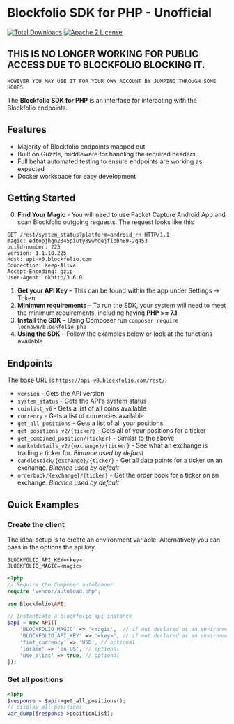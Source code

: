 # Blockfolio SDK for PHP - Unofficial

[![Total Downloads](https://img.shields.io/packagist/dt/loonpwn/blockfolio-php.svg?style=flat)](https://packagist.org/packages/loonpwn/php-blockfolio)
[![Apache 2 License](https://img.shields.io/packagist/l/loonpwn/blockfolio-php.svg?style=flat)](http://aws.amazon.com/apache-2-0/)

## THIS IS NO LONGER WORKING FOR PUBLIC ACCESS DUE TO BLOCKFOLIO BLOCKING IT.
    HOWEVER YOU MAY USE IT FOR YOUR OWN ACCOUNT BY JUMPING THROUGH SOME HOOPS

The **Blockfolio SDK for PHP** is an interface for interacting with the Blockfolio endpoints.


## Features

* Majority of Blockfolio endpoints mapped out
* Built on Guzzle, middleware for handling the required headers
* Full behat automated testing to ensure endpoints are working as expected
* Docker workspace for easy development

## Getting Started

0. **Find Your Magic** - You will need to use Packet Capture Android App and scan Blockfolio outgoing requests. The
request looks like this

```
GET /rest/system_status?platform=android_rn HTTP/1.1
magic: edtopjhgn2345piuty89whqejfiobh89-2q453
build-number: 225
version: 1.1.10.225
Host: api-v0.blockfolio.com
Connection: Keep-Alive
Accept-Encoding: gzip
User-Agent: okhttp/3.6.0
```

1. **Get your API Key** – This can be found within the app under Settings -> Token
2. **Minimum requirements** – To run the SDK, your system will need to meet the minimum requirements, including having **PHP >= 7.1**.
3. **Install the SDK** – Using Composer run `composer require loonpwn/blockfolio-php`
4. **Using the SDK** – Follow the examples below or look at the functions available

## Endpoints

The base URL is `https://api-v0.blockfolio.com/rest/`.

* `version` - Gets the API version
* `system_status` - Gets the API's system status
* `coinlist_v6` - Gets a list of all coins available
* `currency` - Gets a list of currencies available
* `get_all_positions` - Gets a list of all your positions
* `get_positions_v2/{ticker}` - Gets all of your positions for a ticker
* `get_combined_position/{ticker}` - Similar to the above
* `marketdetails_v2/{exchange}/{ticker}` - See what an exchange is trading a ticker for.  _Binance used by default_
* `candlestick/{exchange}/{ticker}` - Get all data points for a ticker on an exchange.  _Binance used by default_
* `orderbook/{exchange}/{ticker}` - Get the order book for a ticker on an exchange. _Binance used by default_

## Quick Examples

### Create the client

The ideal setup is to create an environment variable. Alternatively you can pass in the options the api key.

```
BLOCKFOLIO_API_KEY=<key>
BLOCKFOLIO_MAGIC=<magic>
```


```php
<?php
// Require the Composer autoloader.
require 'vendor/autoload.php';

use Blockfolio\API;

// Instantiate a blockfolio api instance
$api = new API([
    'BLOCKFOLIO_MAGIC' => '<magic',  // if not declared as an environment variabl
    'BLOCKFOLIO_API_KEY' => '<key>', // if not declared as an environment variable
    'fiat_currency' => 'USD', // optional
    'locale' => 'en-US', // optional
    'use_alias' => true, // optional
]);
```

### Get all positions

```php
<?php
$response = $api->get_all_positions();
// display all positions
var_dump($response->positionList);
```

